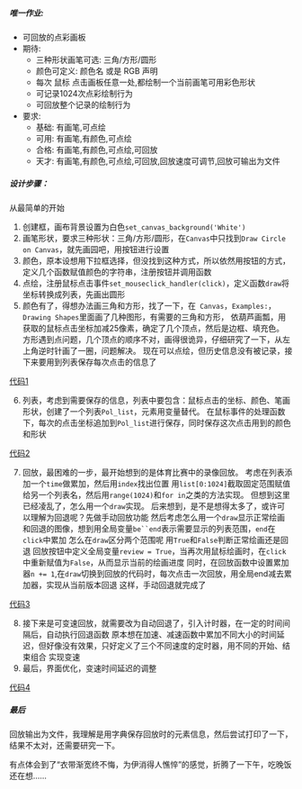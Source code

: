 ##### 唯一作业:

- 可回放的点彩画板
- 期待:
    + 三种形状画笔可选: 三角/方形/圆形
    + 颜色可定义: 颜色名 或是 RGB 声明
    + 每次 鼠标 点击画板任意一处,都绘制一个当前画笔可用彩色形状
    + 可记录1024次点彩绘制行为
    + 可回放整个记录的绘制行为
- 要求:
    + 基础: 有画笔,可点绘
    + 可用: 有画笔,有颜色,可点绘
    + 合格: 有画笔,有颜色,可点绘,可回放
    + 天才: 有画笔,有颜色,可点绘,可回放,回放速度可调节,回放可输出为文件



##### 设计步骤：
从最简单的开始
1. 创建框，画布背景设置为白色`set_canvas_background('White')`
2. 画笔形状，要求三种形状：三角/方形/圆形，在`Canvas`中只找到`Draw Circle on Canvas`，就先画园吧，用按钮进行设置
3. 颜色，原本设想用下拉框选择，但没找到这种方式，所以依然用按钮的方式，定义几个函数赋值颜色的字符串，注册按钮并调用函数
4. 点绘，注册鼠标点击事件`set_mouseclick_handler(click)`，定义函数`draw`将坐标转换成列表，先画出圆形
5. 颜色有了，得想办法画三角和方形，找了一下，在` Canvas`，`Examples:`，`Drawing Shapes`里面画了几种图形，有需要的三角和方形，
   依葫芦画瓢，用获取的鼠标点击坐标加减25像素，确定了几个顶点，然后是边框、填充色。
   方形遇到点问题，几个顶点的顺序不对，画得很诡异，仔细研究了一下，从左上角逆时针画了一圈，问题解决。
现在可以点绘，但历史信息没有被记录，接下来要用到列表保存每次点击的信息了

[代码1](source/part2/Drawing_board_V1.0.md)

6. 列表，考虑到需要保存的信息，列表中要包含：鼠标点击的坐标、颜色、笔画形状，创建了一个列表`Pol_list`，元素用变量替代。
   在鼠标事件的处理函数下，每次的点击坐标追加到`Pol_list`进行保存，同时保存这次点击用到的颜色和形状

[代码2](source/part2/Drawing_board_V2.0.md)

7. 回放，最困难的一步，最开始想到的是体育比赛中的录像回放。
   考虑在列表添加一个`time`做累加，然后用`index`找出位置
   用`list[0:1024]`截取固定范围赋值给另一个列表名，然后用`range(1024)`和`for in`之类的方法实现。
   但想到这里已经凌乱了，怎么用一个`draw`实现。
   后来想到，是不是想得太多了，或许可以理解为回退呢？先做手动回放功能
   然后考虑怎么用一个`draw`显示正常绘画和回退的图像，想到用全局变量`be``end`表示需要显示的列表范围，`end`在`click`中累加
   怎么在`draw`区分两个范围呢
   用`True`和`False`判断正常绘画还是回退
   回放按钮中定义全局变量`review = True`，当再次用鼠标绘画时，在`click`中重新赋值为`False`，从而显示当前的绘画进度
   同时，在回放函数中设置累加器`n += 1`,在`draw`切换到回放的代码时，每次点击一次回放，用全局end减去累加器，实现从当前版本回退
   这样，手动回退就完成了

[代码3](source/part2/Drawing_board_V3.0.md)

8. 接下来是可变速回放，就需要改为自动回退了，引入计时器，在一定的时间间隔后，自动执行回退函数
   原本想在加速、减速函数中累加不同大小的时间延迟，但好像没有效果，只好定义了三个不同速度的定时器，用不同的开始、结束组合
   实现变速
9. 最后，界面优化，变速时间延迟的调整

[代码4](source/part2/Drawing_board_V4.0.md)

##### 最后
回放输出为文件，我理解是用字典保存回放时的元素信息，然后尝试打印了一下，结果不太对，还需要研究一下。

有点体会到了“衣带渐宽终不悔，为伊消得人憔悴”的感觉，折腾了一下午，吃晚饭还在想……
